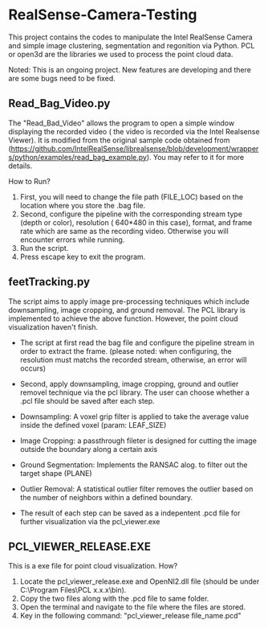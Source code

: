# RealSense-Camera-Testing
This project contains the codes to manipulate the Intel RealSense Camera and simple image clustering, segmentation and regonition via Python.
PCL or open3d are the libraries we used to process the point cloud data. 

Noted: This is an ongoing project. New features are developing and there are some bugs need to be fixed.

## Read_Bag_Video.py
The "Read_Bad_Video" allows the program to open a simple window displaying the recorded video ( the video is recorded via the Intel Realsense Viewer). It is modified from the original sample code obtained from (https://github.com/IntelRealSense/librealsense/blob/development/wrappers/python/examples/read_bag_example.py). You may refer to it for more details.

How to Run?
1. First, you will need to change the file path (FILE_LOC) based on the location where you store the .bag file.
2. Second, configure the pipeline with the corresponding stream type (depth or color), resolution ( 640*480 in this case), format, and frame rate which are same as the recording video. Otherwise you will encounter errors while running.
3. Run the script.
4. Press escape key to exit the program.


## feetTracking.py
The script aims to apply image pre-processing techniques which include downsampling, image cropping, and ground removal.
The PCL library is implemented to achieve the above function.
However, the point cloud visualization haven't finish.

* The script at first read the bag file and configure the pipeline stream in order to extract the frame. (please noted: when configuring, the resolution must matchs the recorded stream, otherwise, an error will occurs)

* Second, apply downsampling, image cropping, ground and outlier removel technique via the pcl library. The user can choose whether a .pcl file should be saved after each step.

* Downsampling: A voxel grip filter is applied to take the average value inside the defined voxel (param: LEAF_SIZE)
* Image Cropping: a passthrough fileter is designed for cutting the image outside the boundary along a certain axis
* Ground Segmentation: Implements the RANSAC alog. to filter out the target shape (PLANE)
* Outlier Removal: A statistical outlier filter removes the outlier based on the number of neighbors within a defined boundary.
* The result of each step can be saved as a indepentent .pcd file for further visualization via the pcl_viewer.exe

## PCL_VIEWER_RELEASE.EXE
This is a exe file for point cloud visualization.
How?
1. Locate the pcl_viewer_release.exe and OpenNI2.dll file (should be under C:\Program Files\PCL x.x.x\bin).
2. Copy the two files along with the .pcd file to same folder.
3. Open the terminal and navigate to the file where the files are stored.
4. Key in the following command:
  "pcl_viewer_release file_name.pcd"
